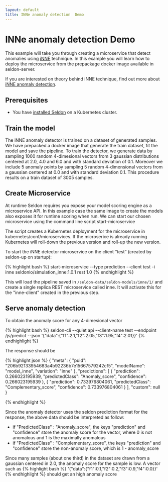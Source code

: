 ```yaml
---
layout: default
title: INNe anomaly detection  Demo
---
```


# INNe anomaly detection Demo

This example will take you through creating a microservice that detect anomalies using [iNNE](http://www.vincentlemaire-labs.fr/ICDM2014/slides/Ting.pdf) technique. In this example you will learn how to deploy the microservice from the prepackage docker image available in seldon-server. 

If you are interested on theory behind iNNE technique, find out more about [iNNE anomaly detection](http://www.vincentlemaire-labs.fr/ICDM2014/slides/Ting.pdf).


## Prerequisites

 * You have [installed Seldon](install.html) on a Kubernetes cluster.


## Train the model

The iNNE anomaly detector is trained on a dataset of generated samples. We have prepacked a docker image that generate the train dataset, fit the model and save the pipeline. To train the detector, we generate data by sampling 1000 random 4-dimesional vectors from 3 gaussian distributions centered at 2.0, 4.0 and 6.0 and with standard deviation of 0.1. Moreover we include 5 anomaly points by sampling 5 random 4-dimensional vectors from a gaussian centered at 0.0 and with standard deviation 0.1. This procedure results on a train dataset of 3005 samples.

## Create Microservice

At runtime Seldon requires you expose your model scoring engine as a microservice API. In this example case the same image to create the models also exposes it for runtime scoring when run. We can start our chosen microservice using the command line script start-microservice

The script creates a Kubernetes deployment for the microservice in kubernetes/conf/microservices. If the microserice is already running Kubernetes will roll-down the previous version and roll-up the new version.

To start the iNNE detector microservice on the client “test” (created by seldon-up on startup):

{% highlight bash %}
start-microservice --type prediction --client test -i inne seldonio/simulation_inne:1.0.1 rest 1.0
{% endhighlight %}

This will load the pipeline saved in ```/seldon-data/seldon-models/inne/1/``` and create a single replica REST microservice called inne. It will activate this for the "inne-client" created in the previous step.

## Serve anomaly detection

To obtain the anomaly score for any 4-dimesional vector

{% highlight bash %}
seldon-cli --quiet api --client-name test --endpoint /js/predict --json '{"data":{"f1":2.1,"f2":2.05,"f3":1.95,"f4":2.01}}'
{% endhighlight %}

The response should be 

{% highlight json %}
{
  "meta": {
    "puid": "206b92133954683a4b92236b7e15667579242cf5",
    "modelName": "model_inne",
    "variation": "inne"
  },
  "predictions": [
    {
      "prediction": 0.266023195939,
      "predictedClass": "Anomaly_score",
      "confidence": 0.266023195939
    },
    {
      "prediction": 0.733976804061,
      "predictedClass": "Complementary_score",
      "confidence": 0.733976804061
    }
  ],
  "custom": null
}

{% endhighlight %}

Since the anomaly detector uses the seldon prediction format for the response, the above data should be interpreted as follow:

*  if "PredictedClass" : "Anomaly_score", the keys "prediction" and "confidence" store the anomaly score for the vector, where 0 is not anomalous and 1 is the maximally anomalous 
*  if "PredictedClass" : "Complementary_score", the keys "prediction" and "confidence" store the non-anomaly score, which is 1 - anomaly_score

Since many samples (about one third) in the dataset are drawn from a gaussian centered in 2.0, the anomaly score for the sample is low. A vector such as 
{% highlight bash %}
'{"data":{"f1":0.1,"f2":0.2,"f3":0.9,"f4":0.0}}' 
{% endhighlight %} 
should get an high anomaly score